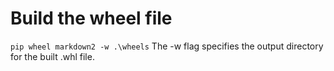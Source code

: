 # Build the wheel file
`pip wheel markdown2 -w .\wheels`
The -w flag specifies the output directory for the built .whl file.